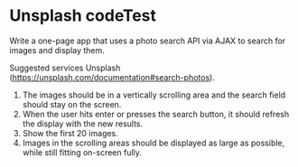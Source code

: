 # Unsplash codeTest
 
Write a one-page app that uses a photo search API via AJAX to search for images and display them.  

Suggested services Unsplash (https://unsplash.com/documentation#search-photos).

1.  The images should be in a vertically scrolling area and the search field should stay on the screen.  
2.  When the user hits enter or presses the search button, it should refresh the display with the new results.  
3.  Show the first 20 images.
4.  Images in the scrolling areas should be displayed as large as possible, while still fitting on-screen fully. 
